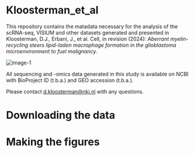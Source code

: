 # Kloosterman_et_al

This repository contains the matadata necessary for the analysis of the scRNA-seq, VISIUM and other datasets generated and presented in Kloosterman, D.J., Erbani, J., et al. Cell, in revision (2024): _Aberrant myelin-recycling steers lipid-laden macrophage formation in the glioblastoma microenvironment to fuel malignancy_.

![image-1](https://github.com/djkloosterman/Kloosterman_et_al/assets/50464178/06f51ed4-1d7b-4215-9154-d7239c99a389)

All sequencing and -omics data generated in this study is available on NCBI with BioProject ID (t.b.a.) and GEO accession (t.b.a.).

Please contact d.kloosterman@nki.nl with any questions.

# Downloading the data

# Making the figures

